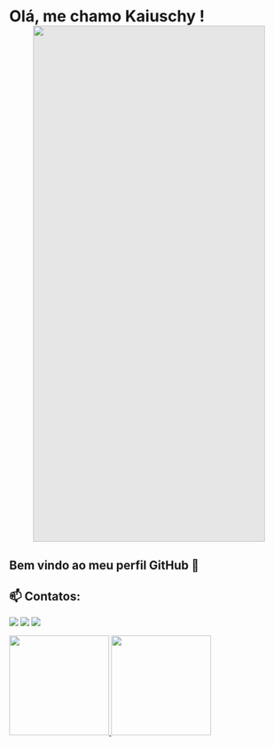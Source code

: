 # Olá, me chamo Kaiuschy !  <img style="display: block;-webkit-user-select: none;margin: auto;cursor: zoom-in;background-color: hsl(0, 0%, 90%);transition: background-color 300ms;" src="blob:https://web.whatsapp.com/ec390da9-8749-4424-9dcf-f0df705f2ed9" width="418" height="931">
## Bem vindo ao meu perfil GitHub 👋

          

## 📫 Contatos: <div>
<a href="https://instagram.com/kaiuschy" target="_blank"><img src="https://img.shields.io/badge/-Instagram-%23E4405F?style=for-the-badge&logo=instagram&logoColor=white" target="_blank"></a>
<a href = "mailto:contato@seu-usuário-aqui"><img src="https://img.shields.io/badge/Gmail-D14836?style=for-the-badge&logo=gmail&logoColor=white" target="_blank"></a>
<a href="https://www.linkedin.com/in/kaiuschyneves" target="_blank"><img src="https://img.shields.io/badge/-LinkedIn-%230077B5?style=for-the-badge&logo=linkedin&logoColor=white" target="_blank"></a>   
</div>

<a href="https://github.com/Kaiuschy">
<img height="180em" src="https://github-readme-stats.vercel.app/api/top-langs/?username=Kaiuschy&layout=compact&langs_count=7&theme=dracula"/>
<img height="180em" src="https://github-readme-stats.vercel.app/api?username=Kaiuschy&show_icons=true&theme=dracula&include_all_commits=true&count_private=true"/>
</div>
<!--
**Kaiuschy/Kaiuschy** is a ✨ _special_ ✨ repository because its `README.md` (this file) appears on your GitHub profile.

Here are some ideas to get you started:

- 🔭 I’m currently working on ...
- 🌱 I’m currently learning ...
- 👯 I’m looking to collaborate on ...
- 🤔 I’m looking for help with ...
- 💬 Ask me about ...
- 📫 How to reach me: ...
- 😄 Pronouns: ...
- ⚡ Fun fact: ...
-->
